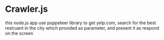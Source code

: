 # Crawler.js
this node.js app use puppeteer library to get yelp.com, search for the best restruant in the city which provided as parameter, and present it as respond on the screen
